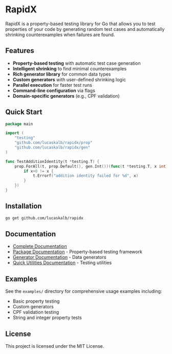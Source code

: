 # RapidX

RapidX is a property-based testing library for Go that allows you to test properties of your code by generating random test cases and automatically shrinking counterexamples when failures are found.

## Features

- **Property-based testing** with automatic test case generation
- **Intelligent shrinking** to find minimal counterexamples
- **Rich generator library** for common data types
- **Custom generators** with user-defined shrinking logic
- **Parallel execution** for faster test runs
- **Command-line configuration** via flags
- **Domain-specific generators** (e.g., CPF validation)

## Quick Start

```go
package main

import (
    "testing"
    "github.com/lucaskalb/rapidx/prop"
    "github.com/lucaskalb/rapidx/gen"
)

func TestAdditionIdentity(t *testing.T) {
    prop.ForAll(t, prop.Default(), gen.Int())(func(t *testing.T, x int) {
        if x+0 != x {
            t.Errorf("addition identity failed for %d", x)
        }
    })
}
```

## Installation

```bash
go get github.com/lucaskalb/rapidx
```

## Documentation

- [Complete Documentation](DOCUMENTATION.md)
- [Package Documentation](prop_docs.txt) - Property-based testing framework
- [Generator Documentation](gen_docs.txt) - Data generators
- [Quick Utilities Documentation](quick_docs.txt) - Testing utilities

## Examples

See the `examples/` directory for comprehensive usage examples including:
- Basic property testing
- Custom generators
- CPF validation testing
- String and integer property tests

## License

This project is licensed under the MIT License.